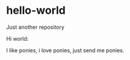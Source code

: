 # hello-world
Just another repository

Hi world:


I like ponies, i love ponies, just send me ponies.
